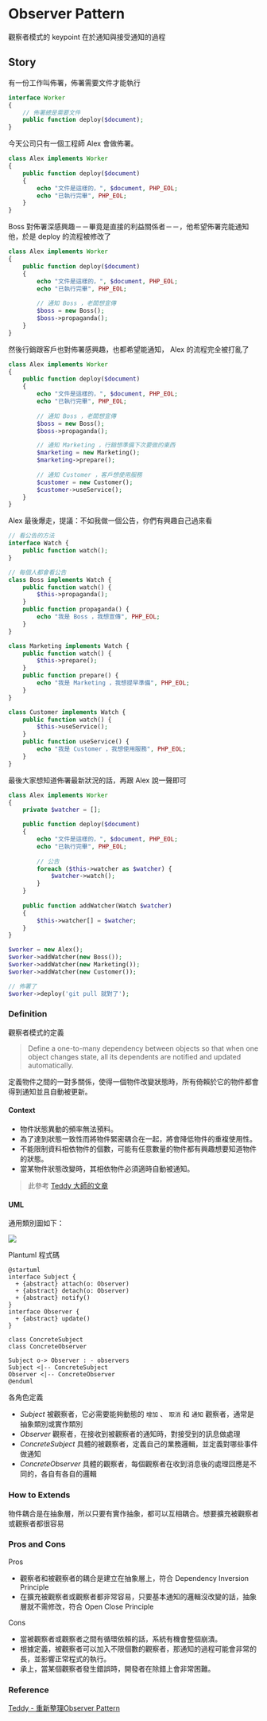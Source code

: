 Observer Pattern
================

觀察者模式的 keypoint 在於通知與接受通知的過程

Story
-----

有一份工作叫佈署，佈署需要文件才能執行

```php
interface Worker
{
    // 佈署總是需要文件
    public function deploy($document);
}
```

今天公司只有一個工程師 Alex 會做佈署。

```php
class Alex implements Worker
{
    public function deploy($document)
    {
        echo "文件是這樣的，", $document, PHP_EOL;
        echo "已執行完畢", PHP_EOL;
    }
}
```

Boss 對佈署深感興趣－－畢竟是直接的利益關係者－－，他希望佈署完能通知他，於是 deploy 的流程被修改了

```php
class Alex implements Worker
{
    public function deploy($document)
    {
        echo "文件是這樣的，", $document, PHP_EOL;
        echo "已執行完畢", PHP_EOL;
        
        // 通知 Boss ，老闆想宣傳
        $boss = new Boss();
        $boss->propaganda();
    }
}
```

然後行銷跟客戶也對佈署感興趣，也都希望能通知， Alex 的流程完全被打亂了

```php
class Alex implements Worker
{
    public function deploy($document)
    {
        echo "文件是這樣的，", $document, PHP_EOL;
        echo "已執行完畢", PHP_EOL;
        
        // 通知 Boss ，老闆想宣傳
        $boss = new Boss();
        $boss->propaganda();

        // 通知 Marketing ，行銷想準備下次要做的東西
        $marketing = new Marketing();
        $marketing->prepare();
        
        // 通知 Customer ，客戶想使用服務
        $customer = new Customer();
        $customer->useService();
    }
}
```

Alex 最後爆走，提議：不如我做一個公告，你們有興趣自己過來看

```php
// 看公告的方法
interface Watch {
    public function watch();
}

// 每個人都會看公告
class Boss implements Watch {
    public function watch() {
        $this->propaganda();
    }
    public function propaganda() {
        echo "我是 Boss ，我想宣傳", PHP_EOL;
    }
}

class Marketing implements Watch {
    public function watch() {
        $this->prepare();
    }
    public function prepare() {
        echo "我是 Marketing ，我想提早準備", PHP_EOL;
    }
}

class Customer implements Watch {
    public function watch() {
        $this->useService();
    }
    public function useService() {
        echo "我是 Customer ，我想使用服務", PHP_EOL;
    }
}
```

最後大家想知道佈署最新狀況的話，再跟 Alex 說一聲即可

```php
class Alex implements Worker
{
    private $watcher = [];

    public function deploy($document)
    {
        echo "文件是這樣的，", $document, PHP_EOL;
        echo "已執行完畢", PHP_EOL;
        
        // 公告
        foreach ($this->watcher as $watcher) {
            $watcher->watch();
        }
    }
    
    public function addWatcher(Watch $watcher)
    {
        $this->watcher[] = $watcher;
    }
}

$worker = new Alex();
$worker->addWatcher(new Boss());
$worker->addWatcher(new Marketing());
$worker->addWatcher(new Customer());

// 佈署了
$worker->deploy('git pull 就對了');
```

### Definition

觀察者模式的定義

> Define a one-to-many dependency between objects so that when one object changes state, all its dependents are notified and updated automatically.

定義物件之間的一對多關係，使得一個物件改變狀態時，所有倚賴於它的物件都會得到通知並且自動被更新。

#### Context

* 物件狀態異動的頻率無法預料。
* 為了達到狀態一致性而將物件緊密耦合在一起，將會降低物件的重複使用性。
* 不能限制資料相依物件的個數，可能有任意數量的物件都有興趣想要知道物件的狀態。
* 當某物件狀態改變時，其相依物件必須適時自動被通知。

> 此參考 [Teddy 大師的文章](http://teddy-chen-tw.blogspot.tw/2013/08/observer-pattern.html)

#### UML

通用類別圖如下：

![](http://plantuml.com/plantuml/png/XOz12i9034NtEKMMBJ8NAEB60xZm19aqnH6PaKmgIEtT1UcCs2vSvkVb_vyGJNGW5ZoF_YfiE07Y3YVosPJOPYGpuakJEZpvBFeGRTT8Bt-Hc2mCpwQ56KBDBFGsTBptPFB1WM-KCnvJP1MJfUTABKu0vO_a3b__3XscPSWLsR-Ss_ZMcvzjKTy0)

Plantuml 程式碼

```plantuml
@startuml
interface Subject {
  + {abstract} attach(o: Observer)
  + {abstract} detach(o: Observer)
  + {abstract} notify()
}
interface Observer {
  + {abstract} update()
}

class ConcreteSubject
class ConcreteObserver

Subject o-> Observer : - observers
Subject <|-- ConcreteSubject
Observer <|-- ConcreteObserver
@enduml
```

各角色定義

* *Subject* 被觀察者，它必需要能夠動態的 `增加` 、 `取消` 和 `通知` 觀察者，通常是抽象類別或實作類別
* *Observer* 觀察者，在接收到被觀察者的通知時，對接受到的訊息做處理
* *ConcreteSubject* 具體的被觀察者，定義自己的業務邏輯，並定義對哪些事件做通知
* *ConcreteObserver* 具體的觀察者，每個觀察者在收到消息後的處理回應是不同的，各自有各自的邏輯

### How to Extends

物件耦合是在抽象層，所以只要有實作抽象，都可以互相耦合。想要擴充被觀察者或觀察者都很容易

### Pros and Cons

Pros

* 觀察者和被觀察者的耦合是建立在抽象層上，符合 Dependency Inversion Principle
* 在擴充被觀察者或觀察者都非常容易，只要基本通知的邏輯沒改變的話，抽象層就不需修改，符合 Open Close Principle

Cons

* 當被觀察者或觀察者之間有循環依賴的話，系統有機會整個崩潰。
* 根據定義，被觀察者可以加入不限個數的觀察者，那通知的過程可能會非常的長，並影響正常程式的執行。
* 承上，當某個觀察者發生錯誤時，開發者在除錯上會非常困難。

### Reference

[Teddy - 重新整理Observer Pattern](http://teddy-chen-tw.blogspot.tw/2013/08/observer-pattern.html)
